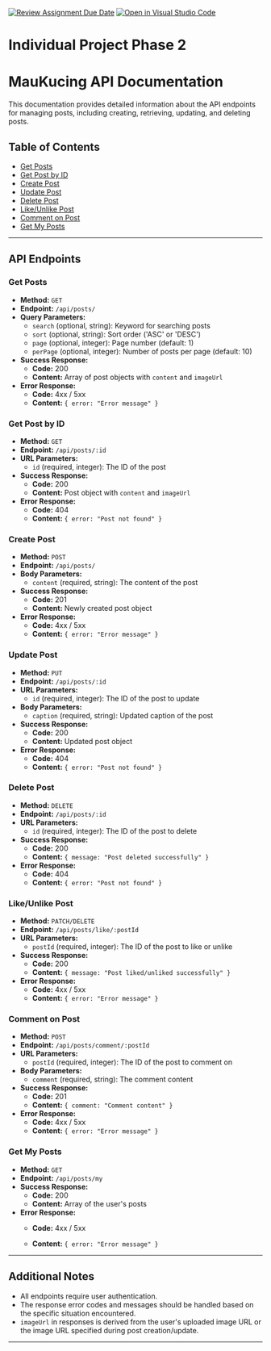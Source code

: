 [![Review Assignment Due Date](https://classroom.github.com/assets/deadline-readme-button-24ddc0f5d75046c5622901739e7c5dd533143b0c8e959d652212380cedb1ea36.svg)](https://classroom.github.com/a/eVluYqZE)
[![Open in Visual Studio Code](https://classroom.github.com/assets/open-in-vscode-718a45dd9cf7e7f842a935f5ebbe5719a5e09af4491e668f4dbf3b35d5cca122.svg)](https://classroom.github.com/online_ide?assignment_repo_id=12858633&assignment_repo_type=AssignmentRepo)
# Individual Project Phase 2

# MauKucing API Documentation

This documentation provides detailed information about the API endpoints for managing posts, including creating, retrieving, updating, and deleting posts.

## Table of Contents

- [Get Posts](#get-posts)
- [Get Post by ID](#get-post-by-id)
- [Create Post](#create-post)
- [Update Post](#update-post)
- [Delete Post](#delete-post)
- [Like/Unlike Post](#likeunlike-post)
- [Comment on Post](#comment-on-post)
- [Get My Posts](#get-my-posts)

---

## API Endpoints

### Get Posts

- **Method:** `GET`
- **Endpoint:** `/api/posts/`
- **Query Parameters:**
  - `search` (optional, string): Keyword for searching posts
  - `sort` (optional, string): Sort order ('ASC' or 'DESC')
  - `page` (optional, integer): Page number (default: 1)
  - `perPage` (optional, integer): Number of posts per page (default: 10)
- **Success Response:**
  - **Code:** 200
  - **Content:** Array of post objects with `content` and `imageUrl`
- **Error Response:**
  - **Code:** 4xx / 5xx
  - **Content:** `{ error: "Error message" }`

### Get Post by ID

- **Method:** `GET`
- **Endpoint:** `/api/posts/:id`
- **URL Parameters:**
  - `id` (required, integer): The ID of the post
- **Success Response:**
  - **Code:** 200
  - **Content:** Post object with `content` and `imageUrl`
- **Error Response:**
  - **Code:** 404
  - **Content:** `{ error: "Post not found" }`

### Create Post

- **Method:** `POST`
- **Endpoint:** `/api/posts/`
- **Body Parameters:**
  - `content` (required, string): The content of the post
- **Success Response:**
  - **Code:** 201
  - **Content:** Newly created post object
- **Error Response:**
  - **Code:** 4xx / 5xx
  - **Content:** `{ error: "Error message" }`

### Update Post

- **Method:** `PUT`
- **Endpoint:** `/api/posts/:id`
- **URL Parameters:**
  - `id` (required, integer): The ID of the post to update
- **Body Parameters:**
  - `caption` (required, string): Updated caption of the post
- **Success Response:**
  - **Code:** 200
  - **Content:** Updated post object
- **Error Response:**
  - **Code:** 404
  - **Content:** `{ error: "Post not found" }`

### Delete Post

- **Method:** `DELETE`
- **Endpoint:** `/api/posts/:id`
- **URL Parameters:**
  - `id` (required, integer): The ID of the post to delete
- **Success Response:**
  - **Code:** 200
  - **Content:** `{ message: "Post deleted successfully" }`
- **Error Response:**
  - **Code:** 404
  - **Content:** `{ error: "Post not found" }`

### Like/Unlike Post

- **Method:** `PATCH/DELETE`
- **Endpoint:** `/api/posts/like/:postId`
- **URL Parameters:**
  - `postId` (required, integer): The ID of the post to like or unlike
- **Success Response:**
  - **Code:** 200
  - **Content:** `{ message: "Post liked/unliked successfully" }`
- **Error Response:**
  - **Code:** 4xx / 5xx
  - **Content:** `{ error: "Error message" }`

### Comment on Post

- **Method:** `POST`
- **Endpoint:** `/api/posts/comment/:postId`
- **URL Parameters:**
  - `postId` (required, integer): The ID of the post to comment on
- **Body Parameters:**
  - `comment` (required, string): The comment content
- **Success Response:**
  - **Code:** 201
  - **Content:** `{ comment: "Comment content" }`
- **Error Response:**
  - **Code:** 4xx / 5xx
  - **Content:** `{ error: "Error message" }`

### Get My Posts

- **Method:** `GET`
- **Endpoint:** `/api/posts/my`
- **Success Response:**
  - **Code:** 200
  - **Content:** Array of the user's posts
- **Error Response:**
  - **Code:** 4xx / 5xx


  - **Content:** `{ error: "Error message" }`

---

## Additional Notes

- All endpoints require user authentication.
- The response error codes and messages should be handled based on the specific situation encountered.
- `imageUrl` in responses is derived from the user's uploaded image URL or the image URL specified during post creation/update.

---
